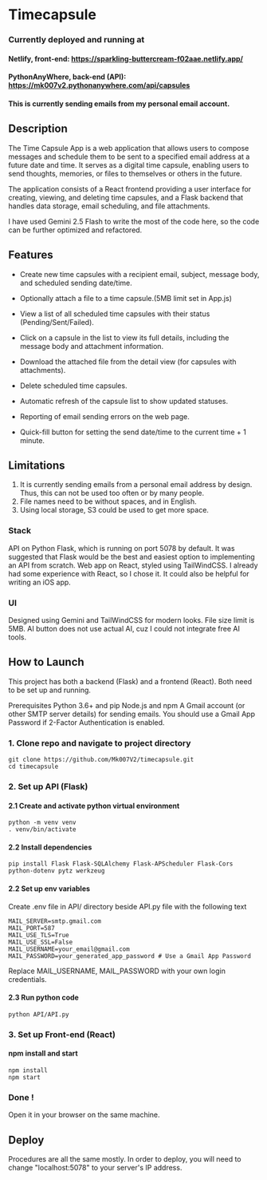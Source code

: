 # Timecapsule
### Currently deployed and running at 
#### Netlify, front-end: https://sparkling-buttercream-f02aae.netlify.app/ 
#### PythonAnyWhere, back-end (API): https://mk007v2.pythonanywhere.com/api/capsules
#### This is currently sending emails from my personal email account.
## Description
The Time Capsule App is a web application that allows users to compose messages and schedule them to be sent to a specified email address at a future date and time. It serves as a digital time capsule, enabling users to send thoughts, memories, or files to themselves or others in the future.

The application consists of a React frontend providing a user interface for creating, viewing, and deleting time capsules, and a Flask backend that handles data storage, email scheduling, and file attachments.

I have used Gemini 2.5 Flash to write the most of the code here, so the code can be further optimized and refactored.

## Features
- Create new time capsules with a recipient email, subject, message body, and scheduled sending date/time.

- Optionally attach a file to a time capsule.(5MB limit set in App.js)

- View a list of all scheduled time capsules with their status (Pending/Sent/Failed).

- Click on a capsule in the list to view its full details, including the message body and attachment information.

- Download the attached file from the detail view (for capsules with attachments).

- Delete scheduled time capsules.

- Automatic refresh of the capsule list to show updated statuses.

- Reporting of email sending errors on the web page.

- Quick-fill button for setting the send date/time to the current time + 1 minute.

## Limitations
1. It is currently sending emails from a personal email address by design. Thus, this can not be used too often or by many people.
2. File names need to be without spaces, and in English.
3. Using local storage, S3 could be used to get more space.

### Stack
API on Python Flask, which is running on port 5078 by default. It was suggested that Flask would be the best and easiest option to implementing an API from scratch.
Web app on React, styled using TailWindCSS. I already had some experience with React, so I chose it. It could also be helpful for writing an iOS app.

### UI
Designed using Gemini and TailWindCSS for modern looks.
File size limit is 5MB.
AI button does not use actual AI, cuz I could not integrate free AI tools.

## How to Launch
This project has both a backend (Flask) and a frontend (React). Both need to be set up and running.

Prerequisites
    Python 3.6+ and pip
    Node.js and npm
    A Gmail account (or other SMTP server details) for sending emails. You should use a Gmail App Password if 2-Factor Authentication is enabled.

### 1. Clone repo and navigate to project directory
```
git clone https://github.com/Mk007V2/timecapsule.git
cd timecapsule
```
### 2. Set up API (Flask)
#### 2.1 Create and activate python virtual environment
```
python -m venv venv
. venv/bin/activate
```
#### 2.2 Install dependencies 
```
pip install Flask Flask-SQLAlchemy Flask-APScheduler Flask-Cors python-dotenv pytz werkzeug
```
#### 2.2 Set up env variables
Create .env file in API/ directory beside API.py file with the following text
```
MAIL_SERVER=smtp.gmail.com
MAIL_PORT=587
MAIL_USE_TLS=True
MAIL_USE_SSL=False
MAIL_USERNAME=your_email@gmail.com
MAIL_PASSWORD=your_generated_app_password # Use a Gmail App Password
```
Replace MAIL_USERNAME, MAIL_PASSWORD with your own login credentials.

#### 2.3 Run python code
```
python API/API.py
```

### 3. Set up Front-end (React)
#### npm install and start
```
npm install
npm start
```

### Done !
Open it in your browser on the same machine.

## Deploy
Procedures are all the same mostly.
In order to deploy, you will need to change "localhost:5078" to your server's IP address.

